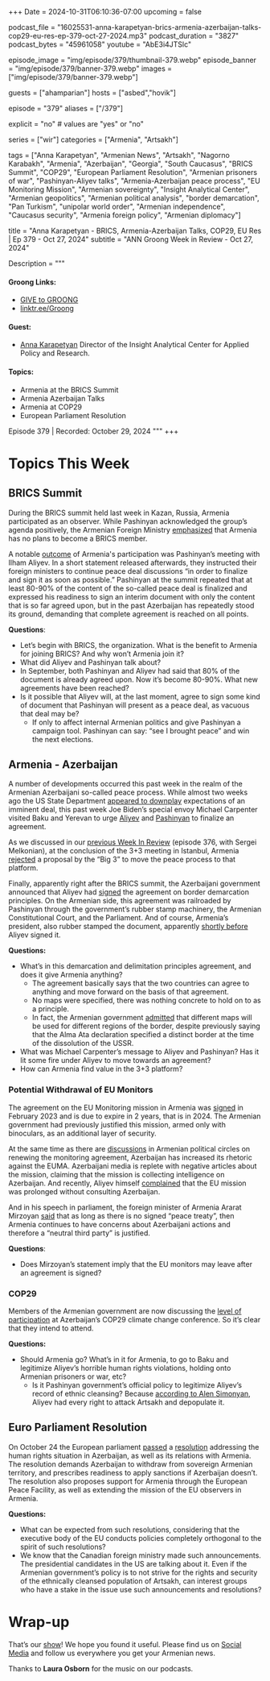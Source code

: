 +++
Date = 2024-10-31T06:10:36-07:00
upcoming = false

podcast_file = "16025531-anna-karapetyan-brics-armenia-azerbaijan-talks-cop29-eu-res-ep-379-oct-27-2024.mp3" 
podcast_duration = "3827"
podcast_bytes = "45961058"
youtube = "AbE3i4JTSlc"

episode_image = "img/episode/379/thumbnail-379.webp"
episode_banner = "img/episode/379/banner-379.webp"
images = ["img/episode/379/banner-379.webp"]

guests = ["ahamparian"]
hosts = ["asbed","hovik"]

episode = "379"
aliases = ["/379"]

explicit = "no" # values are "yes" or "no"

series = ["wir"]
categories = ["Armenia", "Artsakh"]

tags = ["Anna Karapetyan", "Armenian News", "Artsakh", "Nagorno Karabakh", "Armenia", "Azerbaijan", "Georgia", "South Caucasus", "BRICS Summit", "COP29", "European Parliament Resolution", "Armenian prisoners of war", "Pashinyan-Aliyev talks", "Armenia-Azerbaijan peace process", "EU Monitoring Mission", "Armenian sovereignty", "Insight Analytical Center", "Armenian geopolitics", "Armenian political analysis", "border demarcation", "Pan Turkism", "unipolar world order", "Armenian independence", "Caucasus security", "Armenia foreign policy", "Armenian diplomacy"]

title = "Anna Karapetyan - BRICS, Armenia-Azerbaijan Talks, COP29, EU Res | Ep 379 - Oct 27, 2024"
subtitle = "ANN Groong Week in Review - Oct 27, 2024"

Description = """

#### Groong Links:
* [GIVE to GROONG](https://podcasts.groong.org/donate)
* [linktr.ee/Groong](https://linktr.ee/groong)

#### Guest:
* [Anna Karapetyan](/guest/akarapetyan) Director of the Insight Analytical Center for Applied Policy and Research.

#### Topics:
* Armenia at the BRICS Summit
* Armenia Azerbaijan Talks
* Armenia at COP29
* European Parliament Resolution

Episode 379 | Recorded: October 29, 2024
"""
+++

# Topics This Week

## BRICS Summit

During the BRICS summit held last week in Kazan, Russia, Armenia participated as an observer. While Pashinyan acknowledged the group’s agenda positively, the Armenian Foreign Ministry [emphasized](https://interfax.com/newsroom/top-stories/106857/) that Armenia has no plans to become a BRICS member. 

A notable [outcome](https://www.azatutyun.am/a/33171946.html) of Armenia's participation was Pashinyan’s meeting with Ilham Aliyev. In a short statement released afterwards, they instructed their foreign ministers to continue peace deal discussions “in order to finalize and sign it as soon as possible.” Pashinyan at the summit repeated that at least 80-90% of the content of the so-called peace deal is finalized and expressed his readiness to sign an interim document with only the content that is so far agreed upon, but in the past Azerbaijan has repeatedly stood its ground, demanding that complete agreement is reached on all points.

**Questions**:
* Let’s begin with BRICS, the organization. What is the benefit to Armenia for joining BRICS? And why won’t Armenia join it?
* What did Aliyev and Pashinyan talk about?
* In September, both Pashinyan and Aliyev had said that 80% of the document is already agreed upon. Now it’s become 80-90%. What new agreements have been reached?
* Is it possible that Aliyev will, at the last moment, agree to sign some kind of document that Pashinyan will present as a peace deal, as vacuous that deal may be?
    * If only to affect internal Armenian politics and give Pashinyan a campaign tool. Pashinyan can say: “see I brought peace” and win the next elections.

## Armenia - Azerbaijan

A number of developments occurred this past week in the realm of the Armenian Azerbaijani so-called peace process. While almost two weeks ago the US State Department [appeared to downplay](https://www.azatutyun.am/a/33166927.html) expectations of an imminent deal, this past week Joe Biden’s special envoy Michael Carpenter visited Baku and Yerevan to urge [Aliyev](https://www.azatutyun.am/a/33166927.html) and [Pashinyan](https://www.azatutyun.am/a/33168394.html) to finalize an agreement.

As we discussed in our [previous Week In Review](https://podcasts.groong.org/376-sergei-melkonian-armenia-azerbaijan-talks-elections-in-moldova-georgia-iran-russia-relations-brics-in-kazan-russia/) (episode 376, with Sergei Melkonian), at the conclusion of the 3+3 meeting in Istanbul, Armenia [rejected](https://www.azatutyun.am/a/33170769.html) a proposal by the “Big 3” to move the peace process to that platform.

Finally, apparently right after the BRICS summit, the Azerbaijani government announced that Aliyev had [signed](https://www.azatutyun.am/a/33173279.html) the agreement on border demarcation principles. On the Armenian side, this agreement was railroaded by Pashinyan through the government’s rubber stamp machinery, the Armenian Constitutional Court, and the Parliament. And of course, Armenia’s president, also rubber stamped the document, apparently [shortly before](https://www.1lurer.am/en/2024/10/25/Armenia-s-President-signed-law-on-ratifying-regulation-of-border-delimitation-commissions/1209691) Aliyev signed it.

**Questions:**

* What’s in this demarcation and delimitation principles agreement, and does it give Armenia anything?
    * The agreement basically says that the two countries can agree to anything and move forward on the basis of that agreement. 
    * No maps were specified, there was nothing concrete to hold on to as a principle.
    * In fact, the Armenian government [admitted](https://www.azatutyun.am/a/33167032.html) that different maps will be used for different regions of the border, despite previously saying that the Alma Ata declaration specified a distinct border at the time of the dissolution of the USSR.
* What was Michael Carpenter’s message to Aliyev and Pashinyan? Has it lit some fire under Aliyev to move towards an agreement?
* How can Armenia find value in the 3+3 platform?

### Potential Withdrawal of EU Monitors

The agreement on the EU Monitoring mission in Armenia was [signed](https://www.eeas.europa.eu/euma/about-european-union-mission-armenia_en?s=410283) in February 2023 and is due to expire in 2 years, that is in 2024. The Armenian government had previously justified this mission, armed only with binoculars, as an additional layer of security.

At the same time as there are [discussions](https://arka.am/en/news/politics/eu_is_considering_extending_its_monitoring_mission_in_armenia_mirzoyan/) in Armenian political circles on renewing the monitoring agreement, Azerbaijan has increased its rhetoric against the EUMA. Azerbaijani media is replete with negative articles about the mission, claiming that the mission is collecting intelligence on Azerbaijan. And recently, Aliyev himself [complained](https://azertag.az/en/xeber/president_ilham_aliyev_received_credentials_of_incoming_ambassador_of_belgium_to_azerbaijan_video-3227574) that the EU mission was prolonged without consulting Azerbaijan.

And in his speech in parliament, the foreign minister of Armenia Ararat Mirzoyan [said](https://infocom.am/hy/article/141251) that as long as there is no signed “peace treaty”, then Armenia continues to have concerns about Azerbaijani actions and therefore a “neutral third party” is justified.

**Questions**:

* Does Mirzoyan’s statement imply that the EU monitors may leave after an agreement is signed?


### COP29

Members of the Armenian government are now discussing the [level of participation](https://armenpress.am/en/article/1203239) at Azerbaijan’s COP29 climate change conference. So it’s clear that they intend to attend.

**Questions:**

* Should Armenia go? What’s in it for Armenia, to go to Baku and legitimize Aliyev’s horrible human rights violations, holding onto Armenian prisoners or war, etc?
    * Is it Pashinyan government’s official policy to legitimize Aliyev’s record of ethnic cleansing? Because [according to Alen Simonyan](https://www.azatutyun.am/a/33168158.html), Aliyev had every right to attack Artsakh and depopulate it.


## Euro Parliament Resolution

On October 24 the European parliament [passed](https://jam-news.net/european-parliament-resolution-on-violations-in-azerbaijan/) a [resolution](https://oeil.secure.europarl.europa.eu/oeil/popups/ficheprocedure.do?lang=en&reference=2024/2890(RSP)) addressing the human rights situation in Azerbaijan, as well as its relations with Armenia. The resolution demands Azerbaijan to withdraw from sovereign Armenian territory, and prescribes readiness to apply sanctions if Azerbaijan doesn’t. The resolution also proposes support for Armenia through the European Peace Facility, as well as extending the mission of the EU observers in Armenia.

**Questions:**
* What can be expected from such resolutions, considering that the executive body of the EU conducts policies completely orthogonal to the spirit of such resolutions?
* We know that the Canadian foreign ministry made such announcements. The presidential candidates in the US are talking about it. Even if the Armenian government’s policy is to not strive for the rights and security of the ethnically cleansed population of Artsakh, can interest groups who have a stake in the issue use such announcements and resolutions?

# Wrap-up

That’s our [show](https://podcasts.groong.org/)! We hope you found it useful. Please find us on [Social Media](https://linktr.ee/groong) and follow us everywhere you get your Armenian news.

Thanks to **Laura Osborn** for the music on our podcasts.
